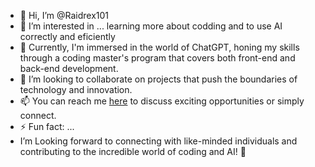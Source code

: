 - 👋 Hi, I’m @Raidrex101
- 👀 I’m interested in ... learning more about codding and to use AI correctly and eficiently
- 🌱 Currently, I'm immersed in the world of ChatGPT, honing my skills through a coding master's program that covers both front-end and back-end development.
- 💞️ I’m looking to collaborate on projects that push the boundaries of technology and innovation.
- 📫 You can reach me [here](raidrex@hotmail.com) to discuss exciting opportunities or simply connect.
- ⚡ Fun fact: ...
- I’m Looking forward to connecting with like-minded individuals and contributing to the incredible world of coding and AI! 🚀

<!---
Raidrex101/Raidrex101 is a ✨ special ✨ repository because its `README.md` (this file) appears on your GitHub profile.
You can click the Preview link to take a look at your changes.
--->

